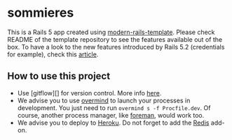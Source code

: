# sommieres

This is a Rails 5 app created using [modern-rails-template][]. Please check README of the template repository to see the features available out of the box. To have a look to the new features introduced by Rails 5.2 (credentials for example), check this [article][].

## How to use this project

* Use [gitflow][] for version control. More info [here].
* We advise you to use [overmind][] to launch your processes in development. You just need to run `overmind s -f Procfile.dev`. Of course, another process manager, like [foreman][], would work too.
* We advise you to deploy to [Heroku][]. Do not forget to add the [Redis] add-on.

[article]: https://evilmartians.com/chronicles/rails-5-2-active-storage-and-beyond
[modern-rails-template]: https://github.com/damienlethiec/modern-rails-template
[git-flow]: https://github.com/nvie/gitflow
[here]: http://nvie.com/posts/a-successful-git-branching-model/
[overmind]: https://github.com/DarthSim/overmind
[foreman]: https://github.com/ddollar/foreman
[heroku]: https://www.heroku.com/
[redis]: https://devcenter.heroku.com/articles/heroku-redis

